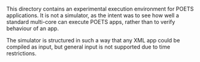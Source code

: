 This directory contains an experimental execution environment for
POETS applications. It is not a simulator, as the intent was to
see how well a standard multi-core can execute POETS apps, rather
than to verify behaviour of an app.

The simulator is structured in such a way that any XML app could
be compiled as input, but general input is not supported due to
time restrictions.